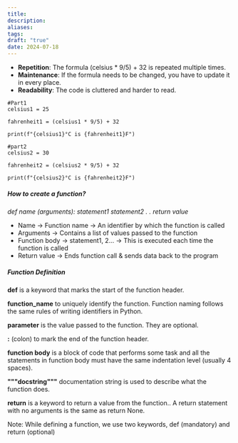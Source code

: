 ```yaml
---
title: 
description: 
aliases: 
tags: 
draft: "true"
date: 2024-07-18
---
```

- **Repetition**: The formula (celsius * 9/5) + 32 is repeated multiple times.
- **Maintenance**: If the formula needs to be changed, you have to update it in every place.
- **Readability**: The code is cluttered and harder to read.

```
#Part1
celsius1 = 25

fahrenheit1 = (celsius1 * 9/5) + 32

print(f"{celsius1}°C is {fahrenheit1}F")
```

```
#part2
celsius2 = 30

fahrenheit2 = (celsius2 * 9/5) + 32

print(f"{celsius2}°C is {fahrenheit2}F")
```

##### How to create a function?

*def name (arguments):*
*statement1*
*statement2*
*.*
*.*
*return value*

- Name -> Function name -> An identifier by which the function is called
- Arguments -> Contains a list of values passed to the function
- Function body -> statement1, 2... -> This is executed each time the function is called
- Return value -> Ends function call & sends data back to the program

##### Function Definition
**def** is a keyword that marks the start of the function header.

**function_name** to uniquely identify the function. Function naming follows the same rules of writing identifiers in Python.

**parameter** is the value passed to the function. They are optional.

**:** (colon) to mark the end of the function header.

**function body** is a block of code that performs some task and all the statements in function body must have the same indentation level (usually 4 spaces).

**"""docstring"""** documentation string is used to describe what the function does.

**return** is a keyword to return a value from the function.. A return statement with no arguments is the same as return None.

Note: While defining a function, we use two keywords, def (mandatory) and return (optional)

